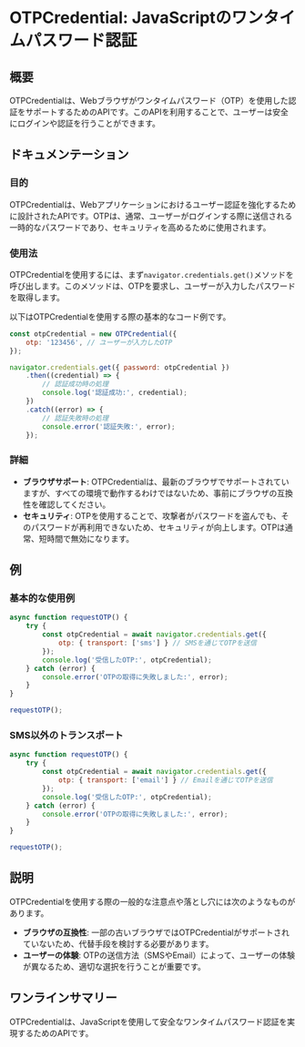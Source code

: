 <!--
Meta Description: # OTPCredential: JavaScriptのワンタイムパスワード認証 ## 概要 OTPCredentialは、Webブラウザがワンタイムパスワード（OTP）を使用した認証をサポートするためのAPIです。このAPIを利用することで、ユーザーは安全にログインや認証を行うことができます。 #...
Meta Keywords: error, otpcredential, console, otpcredentialは, otp
-->

# OTPCredential: JavaScriptのワンタイムパスワード認証

## 概要
OTPCredentialは、Webブラウザがワンタイムパスワード（OTP）を使用した認証をサポートするためのAPIです。このAPIを利用することで、ユーザーは安全にログインや認証を行うことができます。

## ドキュメンテーション
### 目的
OTPCredentialは、Webアプリケーションにおけるユーザー認証を強化するために設計されたAPIです。OTPは、通常、ユーザーがログインする際に送信される一時的なパスワードであり、セキュリティを高めるために使用されます。

### 使用法
OTPCredentialを使用するには、まず`navigator.credentials.get()`メソッドを呼び出します。このメソッドは、OTPを要求し、ユーザーが入力したパスワードを取得します。

以下はOTPCredentialを使用する際の基本的なコード例です。

```javascript
const otpCredential = new OTPCredential({
    otp: '123456', // ユーザーが入力したOTP
});

navigator.credentials.get({ password: otpCredential })
    .then((credential) => {
        // 認証成功時の処理
        console.log('認証成功:', credential);
    })
    .catch((error) => {
        // 認証失敗時の処理
        console.error('認証失敗:', error);
    });
```

### 詳細
- **ブラウザサポート**: OTPCredentialは、最新のブラウザでサポートされていますが、すべての環境で動作するわけではないため、事前にブラウザの互換性を確認してください。
- **セキュリティ**: OTPを使用することで、攻撃者がパスワードを盗んでも、そのパスワードが再利用できないため、セキュリティが向上します。OTPは通常、短時間で無効になります。

## 例
### 基本的な使用例
```javascript
async function requestOTP() {
    try {
        const otpCredential = await navigator.credentials.get({
            otp: { transport: ['sms'] } // SMSを通じてOTPを送信
        });
        console.log('受信したOTP:', otpCredential);
    } catch (error) {
        console.error('OTPの取得に失敗しました:', error);
    }
}

requestOTP();
```

### SMS以外のトランスポート
```javascript
async function requestOTP() {
    try {
        const otpCredential = await navigator.credentials.get({
            otp: { transport: ['email'] } // Emailを通じてOTPを送信
        });
        console.log('受信したOTP:', otpCredential);
    } catch (error) {
        console.error('OTPの取得に失敗しました:', error);
    }
}

requestOTP();
```

## 説明
OTPCredentialを使用する際の一般的な注意点や落とし穴には次のようなものがあります。
- **ブラウザの互換性**: 一部の古いブラウザではOTPCredentialがサポートされていないため、代替手段を検討する必要があります。
- **ユーザーの体験**: OTPの送信方法（SMSやEmail）によって、ユーザーの体験が異なるため、適切な選択を行うことが重要です。

## ワンラインサマリー
OTPCredentialは、JavaScriptを使用して安全なワンタイムパスワード認証を実現するためのAPIです。